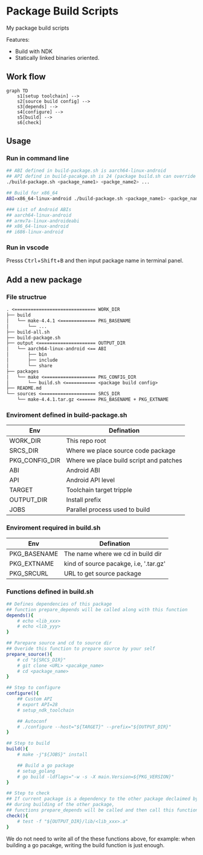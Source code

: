 # Package Build Scripts

My package build scripts

Features:

- Build with NDK
- Statically linked binaries oriented.

## Work flow

```mermaid
graph TD
    s1[setup toolchain] -->
    s2[source build config] -->
    s3[depends] -->
    s4[configure] -->
    s5[build] -->
    s6[check]
```

## Usage

### Run in command line

```sh
## ABI defined in build-package.sh is aarch64-linux-android
## API defind in build-pacakge.sh is 24 (package build.sh can override this)
./build-package.sh <package_name1> <packge_name2> ...

## Build for x86_64
ABI=x86_64-linux-android ./build-package.sh <package_name1> <packge_name2> ...

### List of Android ABIs
## aarch64-linux-android
## armv7a-linux-androideabi
## x86_64-linux-android
## i686-linux-android
```

### Run in vscode

Presss <kbd>Ctrl</kbd>+<kbd>Shift</kbd>+<kbd>B</kbd> and then input package name in terminal panel.

## Add a new package

### File structrue

```txt
. <============================== WORK_DIR
├── build
│   └── make-4.4.1 <============= PKG_BASENAME
│       └── ...
├── build-all.sh
├── build-package.sh
├── output <===================== OUTPUT_DIR
│   └── aarch64-linux-android <== ABI
│       ├── bin
│       ├── include
│       └── share
├── packages
│   └── make <=================== PKG_CONFIG_DIR
│       └── build.sh <=========== <package build config>
├── README.md
└── sources <==================== SRCS_DIR
    └── make-4.4.1.tar.gz <====== PKG_BASENAME + PKG_EXTNAME
```

### Enviroment defined in build-package.sh

| Env            | Defination                              |
| -------------- | --------------------------------------- |
| WORK_DIR       | This repo root                          |
| SRCS_DIR       | Where we place source code package      |
| PKG_CONFIG_DIR | Where we place build script and patches |
| ABI            | Android ABI                             |
| API            | Android API level                       |
| TARGET         | Toolchain target tripple                |
| OUTPUT_DIR     | Install prefix                          |
| JOBS           | Parallel process used to build          |

### Enviroment required in build.sh

| Env          | Defination                             |
| ------------ | -------------------------------------- |
| PKG_BASENAME | The name where we cd in build dir      |
| PKG_EXTNAME  | kind of source pacakge, i.e, '.tar.gz' |
| PKG_SRCURL   | URL to get source package              |

### Functions defined in build.sh

```sh
## Defines dependencies of this package
## function prepare_depends will be called along with this function
depends(){
    # echo <lib_xxx>
    # echo <lib_yyy>
}
```

```sh
## Parepare source and cd to source dir
## Overide this function to prepare source by your self
prepare_source(){
    # cd "${SRCS_DIR}"
    # git clone <URL> <pacakge_name>
    # cd <package_name>
}
```

```sh
## Step to configure
configure(){
    ## Custom API
    # export API=28
    # setup_ndk_toolchain

    ## Autoconf
    # ./configure --host="${TARGET}" --prefix="${OUTPUT_DIR}"
}
```

```sh
## Step to build
build(){
    # make -j"${JOBS}" install

    ## Build a go package
    # setup_golang
    # go build -ldflags="-w -s -X main.Version=${PKG_VERSION}"
}
```

```sh
## Step to check
## If current package is a dependency to the other package declaimed by function 'depends',
## during building of the other package,
## functions prepare_depends will be called and then call this function to check if it is built.
check(){
    # test -f "${OUTPUT_DIR}/lib/<lib_xxx>.a"
}
```

We do not need to write all of the these functions above, for example: when building a go pacakge, writing the build function is just enough.
